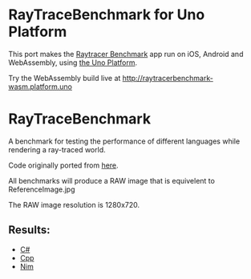 RayTraceBenchmark for Uno Platform
=================

This port makes the [Raytracer Benchmark](https://github.com/zezba9000/RayTraceBenchmark) app run on iOS, Android and WebAssembly, using [the Uno Platform](http://platform.uno).

Try the WebAssembly build live at http://raytracerbenchmark-wasm.platform.uno


RayTraceBenchmark
=================

A benchmark for testing the performance of different languages while rendering a ray-traced world.

Code originally ported from [here](http://forum.dlang.org/thread/yzsqwejxqlnzryhrkfuq@forum.dlang.org#post-yzsqwejxqlnzryhrkfuq:40forum.dlang.org).


All benchmarks will produce a RAW image that is equivelent to ReferenceImage.jpg

The RAW image resolution is 1280x720.

Results:
---
* [C#](https://github.com/zezba9000/RayTraceBenchmark/blob/master/C%23/Results.md)
* [Cpp](https://github.com/zezba9000/RayTraceBenchmark/blob/master/Cpp/Results.md)
* [Nim](https://github.com/zezba9000/RayTraceBenchmark/blob/master/Nim/Results.md)

